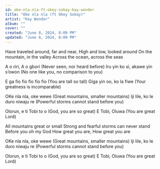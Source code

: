 ```yaml
---
id: oke-nla-nla-ft-okey-sokay-kay-wonder
title: "Oke nla nla (ft Okey Sokay)"
artist: "Kay Wonder"
album: ""
cover: ""
created: "June 8, 2024, 8:09 PM"
updated: "June 8, 2024, 8:09 PM"
---
```


Have traveled around, far and near,
High and low, looked around
On the mountain, in the valley
Across the ocean, across the seas

A o riri, A o gbori 
(Never seen, nor heard before)
Iru yin ko si, akawe yin s’owon 
(No one like you, no comparison to you)  

E ga fio fio fio fio fio 
(You are tall so tall) 
Giga yin oo, ko la fiwe
(Your greatness is incomparable)

OKe nla nla, oke wewe
(Great mountains, smaller mountains) 
Iji lile, ko le duro niwaju re
(Powerful storms cannot stand before you)

Olorun, e ti Tobi to o
(God, you are so great)
E Tobi, Oluwa
(You are great Lord)

All mountains great or small
Strong and fearful storms can never stand
Before you oh my God
How great you are, How great you are

OKe nla nla, oke wewe
(Great mountains, smaller mountains) 
Iji lile, ko le duro niwaju re
(Powerful storms cannot stand before you)

Olorun, e ti Tobi to o
(God, you are so great)
E Tobi, Oluwa
(You are great Lord)